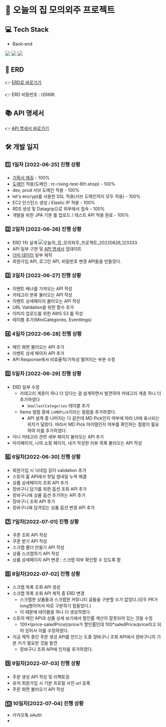 # 💒 오늘의 집 모의외주 프로젝트
## 💻 Tech Stack
- Back-end

<img src="https://img.shields.io/badge/Spring Boot-6DB33F?style=for-the-badge&logo=Spring Boot&logoColor=white">
<img src="https://img.shields.io/badge/MySQL-4479A1?style=for-the-badge&logo=MySQL&logoColor=white">
<img src="https://img.shields.io/badge/NginX-009639?style=for-the-badge&logo=NGINX&logoColor=white">

## 📜 ERD
👉 [ERD로 바로가기](https://aquerytool.com/aquerymain/index/?rurl=396ea193-ceab-4631-9fb7-a89881e24ad1)

👉 ERD 비밀번호 : t2668t

## 📚 API 명세서
👉 [API 명세서 바로가기](https://docs.google.com/spreadsheets/d/17xysIzGC0r-gmkm_j8YGMpJk9vXouF4FdzwGY2p8GSk/edit?usp=sharing)

## 🛠 개발 일지
### 1️⃣ 1일차 [2022-06-25] 진행 상황
- [기획서 제출](https://docs.google.com/document/d/1peAyH_VD2uvIPDvj1zteVj-e37PzgSWshk9y-FddoGY/edit?usp=sharing) - 100%
- [도메인](https://rc-rising-test-6th.shop) 적용(도메인 : rc-rising-test-6th.shop) - 100%
- dev, prod 서브 도메인 적용 - 100%
- let's encrypt를 사용한 SSL 적용(서브 도메인까지 모두 적용) - 100%
- EC2 인스턴스 생성 / Elastic IP 적용 - 100%
- RDS 생성 및 Datagrip으로 외부에서 접속 - 100%
- 개발을 위한 JPA 기본 틀 업로드 / 테스트 API 적용 완료 - 100%

### 2️⃣ 2일차 [2022-06-26] 진행 상황
- ERD 1차 설계
![오늘의_집_모의외주_프로젝트_20220626_123333](https://user-images.githubusercontent.com/47571973/175799127-263e05e1-550e-41e2-a6dc-d6dcb3a0ed35.png)
- API 일부 구현 및 [API 명세서](https://docs.google.com/spreadsheets/d/17xysIzGC0r-gmkm_j8YGMpJk9vXouF4FdzwGY2p8GSk/edit?usp=sharing) 업데이트
- [더미 데이터](https://www.notion.so/softsquared/e967108f6b34437d9a1368212f10a7d1) 일부 제작
- 회원가입 API, 로그인 API, 비밀번호 변경 API들을 만들었다. 

### 3️⃣ 3일차 [2022-06-27] 진행 상황
- 이벤트 배너를 가져오는 API 작성
- 카테고리 분류 불러오는 API 작성
- 이벤트 상세페이지 불러오는 API 작성
- URL Validation을 위한 함수 추가
- 이미지 업로드를 위한 AWS S3 틀 작성
- 테이블 추가(MiniCategories, EventImgs)

### 4️⃣ 4일차 [2022-06-28] 진행 상황
- 메인 화면 불러오는 API 추가
- 이벤트 상세 페이지 API 추가
- API Response에서 비효율적/가독성 떨어지는 부분 수정

### 5️⃣ 5일차 [2022-06-29] 진행 상황
- ERD 일부 수정
    - 카테고리 계층이 하나 더 있다는 걸 설계하면서 발견하여 카테고리 계층 하나 더 추가하였다
      - `SmallestCategories` 테이블 추가
    - Items 컬럼 중에 `isMDPick`이라는 컬럼을 추가하였다.
      - API 설계 중 나머지는 다 같은데 MD Pick인지 여부에 따라 UI에 표시되는 위치가 달랐다. 따라서 MD Pick 아이템인지 여부를 확인하는 컬럼이 필요하여 이를 추가하였다.
- 미니 카테고리 관련 세부 페이지 불러오는 API 추가
- 마이페이지, 나의 쇼핑 페이지, 내가 작성한 리뷰 목록 불러오는 API 작성

### 6️⃣ 6일차[2022-06-30] 진행 상황
- 회원가입 시 닉네임 길이 validation 추가
- 스토어 홈 API에서 핫딜 썸네일 누락 해결
- 상품 상세페이지 조회 API 추가
- 장바구니 담기를 위한 옵션 조회 API 추가
- 장바구니에 상품 옵션 추가하는 API 추가
- 장바구니 조회 API 추가
- 장바구니에 담겨있는 상품 옵션 변경 API 추가

### 7️⃣ 7일차[2022-07-01] 진행 상황
- 쿠폰 조회 API 작성
- 쿠폰 받기 API 작성
- 스크랩 폴더 만들기 API 작성
- 상품 스크랩하기 API 작성
- 상품 상세페이지 API 변경 : 스크랩 여부 확인할 수 있도록 함

### 8️⃣ 8일차[2022-07-02] 진행 상황
- 스크랩 목록 조회 API 생성
- 스크랩 목록 조회 API 제작 중 ERD 변경
  - 스크랩한 상품들과 스크랩한 커뮤니티 글들을 구분할 수가 없었다.(모두 PK가 long형이어서 따로 구분하기 힘들었다.)
  - 이 때문에 테이블을 하나 더 생성하였다.
- 스토어 메인 API과 상품 상세 보기에서 할인률 계산이 잘못되어 있는 것을 수정
  - 100*(price-saledPrice)/price가 할인률인데 100*saledPrice/price라고 되어 있어서 이를 수정하였다.
- 지금 제작 중인 주문 생성 API를 만드는 도중 장바구니 조회 API에서 장바구니의 기본 키가 필요한 것을 발견
    - 장바구니 조회 API에 인자를 추가하였다.

### 9️⃣ 9일차[2022-07-03] 진행 상황
- 주문 생성 API 작성 및 리팩토링
- 유저 회원가입 시 기본 프로필 사진 url 등록
- 주문 화면 불러오기 API 작성

### 🔟 10일차[2022-07-04] 진행 상황
- 카카오톡 oAuth
- 